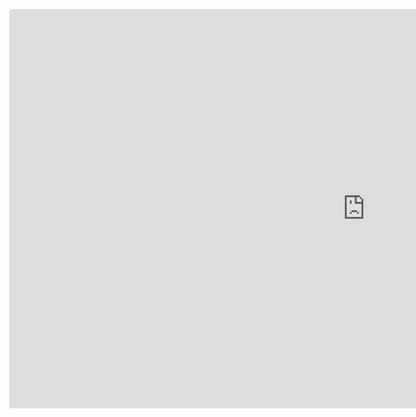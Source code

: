 <iframe width="1280" height="720" src="https://www.youtube.com/embed/VCltQ_G-KA0" title="🔒 Attaque par Brute Force : La méthode magique ? [Bases de la cybersécurité]" frameborder="0" allow="accelerometer; autoplay; clipboard-write; encrypted-media; gyroscope; picture-in-picture; web-share" allowfullscreen></iframe>